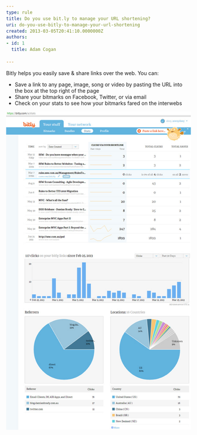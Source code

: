 ```yaml
---
type: rule
title: Do you use bit.ly to manage your URL shortening?
uri: do-you-use-bitly-to-manage-your-url-shortening
created: 2013-03-05T20:41:10.0000000Z
authors:
- id: 1
  title: Adam Cogan

---
```


Bitly helps you easily save & share links over the web. You can:

- Save a link to any page, image, song or video by pasting the URL into the box at the top right of the page
- Share your bitmarks on Facebook, Twitter, or via email
- Check on your stats to see how your bitmarks fared on the interwebs

 ![ bit.ly provides a detailed stats page for all your links![](bitly-stats.jpg)](bitly-stats-general.jpg)
